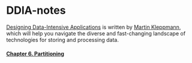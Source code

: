 # DDIA-notes
[Designing Data-Intensive Applications](https://dataintensive.net/) is written by [Martin Kleppmann](https://martin.kleppmann.com/), which will help you navigate the diverse and fast-changing landscape of technologies for storing and processing data.

#### [Chapter 6. Partitioning](https://github.com/Enele2/DDIA-notes/issues/1)
[^1]:[Markdown Cheatsheet](https://github.com/adam-p/markdown-here/wiki/Markdown-Cheatsheet#links)
[^2]:[Vim Cheatsheet](https://vim.rtorr.com/)
